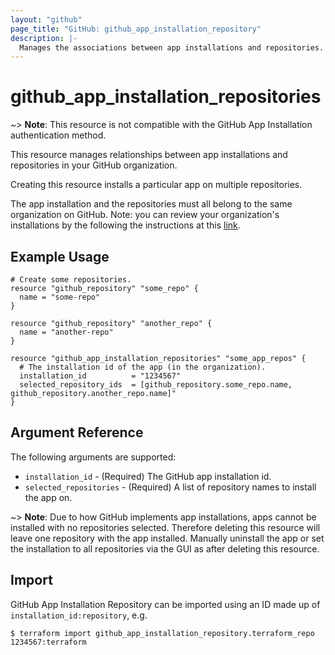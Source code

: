 ```yaml
---
layout: "github"
page_title: "GitHub: github_app_installation_repository"
description: |-
  Manages the associations between app installations and repositories.
---
```


# github_app_installation_repositories

~> **Note**: This resource is not compatible with the GitHub App Installation authentication method.

This resource manages relationships between app installations and repositories
in your GitHub organization.

Creating this resource installs a particular app on multiple repositories.

The app installation and the repositories must all belong to the same
organization on GitHub. Note: you can review your organization's installations
by the following the instructions at this
[link](https://docs.github.com/en/github/setting-up-and-managing-organizations-and-teams/reviewing-your-organizations-installed-integrations).

## Example Usage

```hcl
# Create some repositories.
resource "github_repository" "some_repo" {
  name = "some-repo"
}

resource "github_repository" "another_repo" {
  name = "another-repo"
}

resource "github_app_installation_repositories" "some_app_repos" {
  # The installation id of the app (in the organization).
  installation_id          = "1234567"
  selected_repository_ids  = [github_repository.some_repo.name, github_repository.another_repo.name]"
}
```

## Argument Reference

The following arguments are supported:

* `installation_id`       - (Required) The GitHub app installation id.
* `selected_repositories` - (Required) A list of repository names to install the app on.

~> **Note**: Due to how GitHub implements app installations, apps cannot be installed with no repositories selected. Therefore deleting this resource will leave one repository with the app installed. Manually uninstall the app or set the installation to all repositories via the GUI as after deleting this resource.

## Import

GitHub App Installation Repository can be imported
using an ID made up of `installation_id:repository`, e.g.

```
$ terraform import github_app_installation_repository.terraform_repo 1234567:terraform
```
